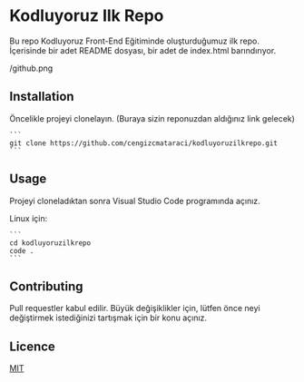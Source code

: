 # Kodluyoruz Ilk Repo

Bu repo Kodluyoruz Front-End Eğitiminde oluşturduğumuz ilk repo. İçerisinde bir adet README dosyası, bir adet de index.html barındırıyor.

/github.png 


## Installation

Öncelikle projeyi clonelayın. (Buraya sizin reponuzdan aldığınız link gelecek)
    
    ```
    git clone https://github.com/cengizcmataraci/kodluyoruzilkrepo.git
    ```

## Usage 

Projeyi cloneladıktan sonra Visual Studio Code programında açınız.

Linux için:

    ``` 
    cd kodluyoruzilkrepo
    code .
    ```
## Contributing

Pull requestler kabul edilir. Büyük değişiklikler için, lütfen önce neyi değiştirmek istediğinizi tartışmak için bir konu açınız.

## Licence
[MIT](https://choosealicense.com/licenses/mit/)
